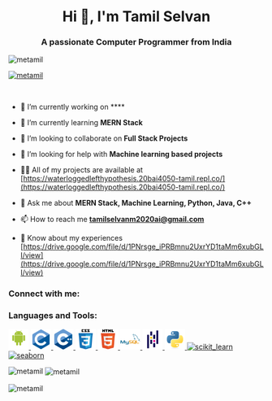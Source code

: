 <h1 align="center">Hi 👋, I'm Tamil Selvan</h1>
<h3 align="center">A passionate Computer Programmer from India</h3>

<p align="left"> <img src="https://komarev.com/ghpvc/?username=metamil&label=Profile%20views&color=0e75b6&style=flat" alt="metamil" /> </p>

<p align="left"> <a href="https://github.com/ryo-ma/github-profile-trophy"><img src="https://github-profile-trophy.vercel.app/?username=metamil" alt="metamil" /></a> </p>

<p align="left"> <a href="https://twitter.com/" target="blank"><img src="https://img.shields.io/twitter/follow/?logo=twitter&style=for-the-badge" alt="" /></a> </p>

- 🔭 I’m currently working on ****

- 🌱 I’m currently learning **MERN Stack**

- 👯 I’m looking to collaborate on **Full Stack Projects**

- 🤝 I’m looking for help with **Machine learning based projects**

- 👨‍💻 All of my projects are available at [https://waterloggedlefthypothesis.20bai4050-tamil.repl.co/](https://waterloggedlefthypothesis.20bai4050-tamil.repl.co/)

- 💬 Ask me about **MERN Stack, Machine Learning, Python, Java, C++**

- 📫 How to reach me **tamilselvanm2020ai@gmail.com**

- 📄 Know about my experiences [https://drive.google.com/file/d/1PNrsge_iPRBmnu2UxrYD1taMm6xubGLI/view](https://drive.google.com/file/d/1PNrsge_iPRBmnu2UxrYD1taMm6xubGLI/view)

<h3 align="left">Connect with me:</h3>
<p align="left">
</p>

<h3 align="left">Languages and Tools:</h3>
<p align="left"> <a href="https://developer.android.com" target="_blank" rel="noreferrer"> <img src="https://raw.githubusercontent.com/devicons/devicon/master/icons/android/android-original-wordmark.svg" alt="android" width="40" height="40"/> </a> <a href="https://www.cprogramming.com/" target="_blank" rel="noreferrer"> <img src="https://raw.githubusercontent.com/devicons/devicon/master/icons/c/c-original.svg" alt="c" width="40" height="40"/> </a> <a href="https://www.w3schools.com/cpp/" target="_blank" rel="noreferrer"> <img src="https://raw.githubusercontent.com/devicons/devicon/master/icons/cplusplus/cplusplus-original.svg" alt="cplusplus" width="40" height="40"/> </a> <a href="https://www.w3schools.com/css/" target="_blank" rel="noreferrer"> <img src="https://raw.githubusercontent.com/devicons/devicon/master/icons/css3/css3-original-wordmark.svg" alt="css3" width="40" height="40"/> </a> <a href="https://www.w3.org/html/" target="_blank" rel="noreferrer"> <img src="https://raw.githubusercontent.com/devicons/devicon/master/icons/html5/html5-original-wordmark.svg" alt="html5" width="40" height="40"/> </a> <a href="https://www.mysql.com/" target="_blank" rel="noreferrer"> <img src="https://raw.githubusercontent.com/devicons/devicon/master/icons/mysql/mysql-original-wordmark.svg" alt="mysql" width="40" height="40"/> </a> <a href="https://pandas.pydata.org/" target="_blank" rel="noreferrer"> <img src="https://raw.githubusercontent.com/devicons/devicon/2ae2a900d2f041da66e950e4d48052658d850630/icons/pandas/pandas-original.svg" alt="pandas" width="40" height="40"/> </a> <a href="https://www.python.org" target="_blank" rel="noreferrer"> <img src="https://raw.githubusercontent.com/devicons/devicon/master/icons/python/python-original.svg" alt="python" width="40" height="40"/> </a> <a href="https://scikit-learn.org/" target="_blank" rel="noreferrer"> <img src="https://upload.wikimedia.org/wikipedia/commons/0/05/Scikit_learn_logo_small.svg" alt="scikit_learn" width="40" height="40"/> </a> <a href="https://seaborn.pydata.org/" target="_blank" rel="noreferrer"> <img src="https://seaborn.pydata.org/_images/logo-mark-lightbg.svg" alt="seaborn" width="40" height="40"/> </a> </p>

<p><img align="left" src="https://github-readme-stats.vercel.app/api/top-langs?username=metamil&show_icons=true&locale=en&layout=compact" alt="metamil" /></p>

<p>&nbsp;<img align="center" src="https://github-readme-stats.vercel.app/api?username=metamil&show_icons=true&locale=en" alt="metamil" /></p>

<p><img align="center" src="https://github-readme-streak-stats.herokuapp.com/?user=metamil&" alt="metamil" /></p>

